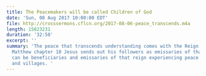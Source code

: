 ```yaml
---
title: The Peacemakers will be called Children of God
date: 'Sun, 08 Aug 2017 10:00:00 EDT'
file: http://crosssermons.cflcn.org/2017-08-06-peace_transcends.m4a
length: 15823231
duration: '32:50'
excerpt: ''
summary: 'The peace that transcends understanding comes with the Reign of God. In
  Matthew chapter 10 Jesus sends out his followers as emissaries of that reign. We
  can be beneficiaries and emissaries of that reign experiencing peace in our households
  and villages. '
---
```

